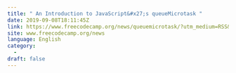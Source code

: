 ```yaml
---
title: " An Introduction to JavaScript&#x27;s queueMicrotask "
date: 2019-09-08T18:11:45Z
link: https://www.freecodecamp.org/news/queuemicrotask/?utm_medium=RSS&utm_source=news.12bit.vn
site: www.freecodecamp.org/news
language: English
category:
  -   
draft: false
---
```

